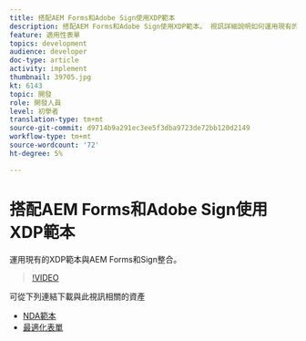 ```yaml
---
title: 搭配AEM Forms和Adobe Sign使用XDP範本
description: 搭配AEM Forms和Adobe Sign使用XDP範本。 視訊詳細說明如何運用現有的XDP範本與AEM Forms和Sign整合。
feature: 適用性表單
topics: development
audience: developer
doc-type: article
activity: implement
thumbnail: 39705.jpg
kt: 6143
topic: 開發
role: 開發人員
level: 初學者
translation-type: tm+mt
source-git-commit: d9714b9a291ec3ee5f3dba9723de72bb120d2149
workflow-type: tm+mt
source-wordcount: '72'
ht-degree: 5%

---
```


# 搭配AEM Forms和Adobe Sign使用XDP範本

運用現有的XDP範本與AEM Forms和Sign整合。

>[!VIDEO](https://video.tv.adobe.com/v/39705/?quality=9&learn=on)

可從下列連結下載與此視訊相關的資產

* [NDA範本](assets/nda-agreement-xdp-template.zip)
* [最適化表單](assets/nda-agreement-af-with-xdp-template.zip)
